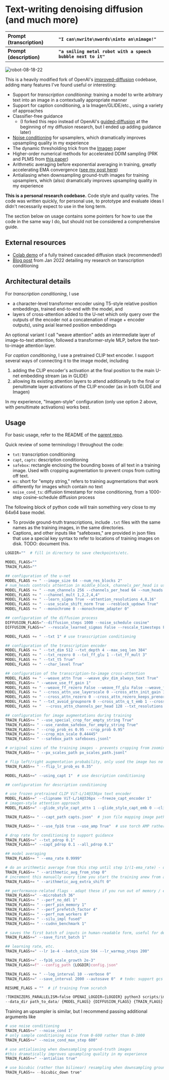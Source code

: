 # Text-writing denoising diffusion (and much more)

| **Prompt (transcription)**  | `"I can\nwrite\nwords\ninto an\nimage!"`  |
| :- | :- |
| **Prompt (description)**    | **`"a smiling metal robot with a speech bubble next to it"`**  |

![robot-08-18-22](https://user-images.githubusercontent.com/20358899/185503487-a9d218f3-f9b6-4bf7-a60e-ea2a9652149b.png)


This is a heavily modified fork of OpenAI's [improved-diffusion](https://github.com/openai/improved-diffusion) codebase, adding many features I've found useful or interesting:

- Support for _transcription conditioning_: training a model to write arbitrary text into an image in a contextually appropriate manner
- Support for caption conditioning, a la Imagen/GLIDE/etc., using a variety of approaches
- Classifier-free guidance
  - (I forked this repo instead of OpenAI's [guided-diffusion](https://github.com/openai/guided-diffusion) at the beginning of my diffusion research, but I ended up adding guidance later)
- [Noise conditioning](https://cascaded-diffusion.github.io/assets/cascaded_diffusion.pdf) for upsamplers, which dramatically improves upsampling quality in my experience
- The dynamic thresholding trick from the [Imagen](https://imagen.research.google/paper.pdf) paper
- Higher-order numerical methods for accelerated DDIM sampling (PRK and PLMS from [this paper](https://openreview.net/forum?id=PlKWVd2yBkY))
- Arithmetic averaging before exponential averaging in training, greatly accelerating EMA convergence ([see my post here](https://nostalgebraist.tumblr.com/post/675308518749978624/exponential-moving-averages-emas-are))
- Antialiasing when downsampling ground-truth images for training upsamplers, which (also) dramatically improves upsampling quality in my experience

**This is a personal research codebase.**  Code style and quality varies.  The code was written quickly, for personal use, to prototype and evaluate ideas I didn't necessarily expect to use in the long term.

The section below on usage contains some pointers for how to use the code in the same way I do, but should not be considered a comprehensive guide.

## External resources

- [Colab demo](https://colab.research.google.com/drive/1XYGfJr-BTDRcHVl0K5i4-nWv9d9RL3SY?usp=sharing) of a fully trained cascaded diffusion stack (recommended!)
- [Blog post](https://nostalgebraist.tumblr.com/post/672300992964050944/franks-image-generation-model-explained) from Jan 2022 detailing my research on transcription conditioning

## Architectural details

For _transcription conditioning_, I use

- a character-level transformer encoder using T5-style relative position embeddings, trained end-to-end with the model, and 
- layers of cross-attention added to the U-net which only query over the outputs of the encoder not a concatenation of image + encoder outputs), using axial learned position embeddings
 
An optional variant I call "weave attention" adds an intermediate layer of image-to-text attention, followed a transformer-style MLP, before the text-to-image attention layer.


For _caption conditioning_, I use a pretrained CLIP text encoder.  I support several ways of connecting it to the image model, including 

1. adding the CLIP encoder's activation at the final position to the main U-net embedding stream (as in GLIDE)
2. allowing its existing attention layers to attend additionally to the final or penultimate layer activations of the CLIP encoder (as in both GLIDE and Imagen)

In my experience, "Imagen-style" configuration (only use option 2 above, with penultimate activations) works best.

## Usage

For basic usage, refer to the README of the [parent repo](https://github.com/openai/improved-diffusion).

Quick review of some terminology I throughout the code:

- `txt`: transcription conditioning
- `capt`, `capts`: description conditioning
- `safebox`: rectangle enclosing the bounding boxes of all text in a training image. Used with cropping augmentation to prevent crops from cutting off text.
- `es`: short for "empty string," refers to training augmentations that work differently for images which contain no text
- `noise_cond_ts`: diffusion timestamp for noise conditioning, from a 1000-step cosine-schedule diffusion process

The following block of python code will train something very close to my 64x64 base model.

- To provide ground-truth transcriptions, include `.txt` files with the same names as the training images, in the same directories.
- Captions, and other inputs like "safeboxes," are provided in json files that use a special key syntax to refer to locations of training images on disk.  TODO: document this.

```python
LOGDIR=""  # fill in directory to save checkpoints/etc.

MODEL_FLAGS=""
TRAIN_FLAGS=""

## configuration of the u-net
MODEL_FLAGS += " --image_size 64 --num_res_blocks 2"
# num_heads controls attention in middle_block, channels_per_head is used elsewhere
MODEL_FLAGS += " --num_channels 256 --channels_per_head 64 --num_heads 16"
MODEL_FLAGS += " --channel_mult 1,2,2,4,4"
MODEL_FLAGS += " --learn_sigma True --attention_resolutions 4,8,16"
MODEL_FLAGS += " --use_scale_shift_norm True --resblock_updown True"
MODEL_FLAGS += " --monochrome 0 --monochrome_adapter 0"

## configuration of the diffusion process
DIFFUSION_FLAGS="--diffusion_steps 1000 --noise_schedule cosine"
DIFFUSION_FLAGS+=" --rescale_learned_sigmas False --rescale_timesteps False"

MODEL_FLAGS += " --txt 1" # use transcription conditioning

## configuration of the transcription encoder
MODEL_FLAGS += " --txt_dim 512 --txt_depth 4 --max_seq_len 384"
MODEL_FLAGS += " --txt_rezero 0 --txt_ff_glu 1 --txt_ff_mult 3"
MODEL_FLAGS += " --txt_t5 True"
MODEL_FLAGS += " --char_level True"

## configuration of the transcription-to-image cross-attention
MODEL_FLAGS += " --weave_attn True --weave_qkv_dim_always_text True"
MODEL_FLAGS+= " --weave_use_ff_gain 1"
MODEL_FLAGS += " --weave_ff_rezero False --weave_ff_glu False --weave_ff_mult 2"
MODEL_FLAGS += " --cross_attn_use_layerscale 0 --cross_attn_init_gain 1 --cross_attn_gain_scale 1"
MODEL_FLAGS += " --cross_attn_rezero 0 --cross_attn_rezero_keeps_prenorm 1"
MODEL_FLAGS += " --txt_avoid_groupnorm 0 --cross_attn_q_t_emb 1 --cross_attn_orth_init 1 --txt_attn_before_attn 0"
MODEL_FLAGS += "  --cross_attn_channels_per_head 128 --txt_resolutions 8,16,32 --txt_output_layers_only 1"

## configuration for image augmentations during training
TRAIN_FLAGS+= " --use_special_crop_for_empty_string True"
TRAIN_FLAGS+= " --use_random_safebox_for_empty_string True"
TRAIN_FLAGS+= " --crop_prob_es 0.95 --crop_prob 0.95"
TRAIN_FLAGS+= " --crop_min_scale 0.44445"
TRAIN_FLAGS+= " --safebox_path safeboxes.jsonl"

# original sizes of the training images - prevents cropping from zooming in more than 1:1 
TRAIN_FLAGS+= " --px_scales_path px_scales_path.jsonl"

# flip left/right augmentation probability, only used the image has no text
TRAIN_FLAGS+= " --flip_lr_prob_es 0.35"

MODEL_FLAGS+=" --using_capt 1"  # use description conditioning

## configuration for description conditioning

# use frozen pretrained CLIP ViT-L/14@336px text encoder
MODEL_FLAGS+=" --clipname ViT-L/14@336px --freeze_capt_encoder 1"
# imagen-style attention approach
MODEL_FLAGS+=" --glide_style_capt_attn 1 --glide_style_capt_emb 0 --clip_use_penultimate_layer 1"

TRAIN_FLAGS+= " --capt_path capts.json"  # json file mapping image paths to captions

TRAIN_FLAGS+= " --use_fp16 true --use_amp True"  # use torch AMP rather than OpenAI's hand-built AMP

# drop rate for conditioning to support guidance
TRAIN_FLAGS+=" --txt_pdrop 0.1"
TRAIN_FLAGS+=" --capt_pdrop 0.1 --all_pdrop 0.1"

## model averaging
TRAIN_FLAGS+= " --ema_rate 0.9999"

# do an arithmetic average from this step until step 1/(1-ema_rate) - dramatically accelerates EMA convergence
TRAIN_FLAGS+= " --arithmetic_avg_from_step 0"
# increment this manually every time you start the training anew from a checkpoint :(
TRAIN_FLAGS+= " --arithmetic_avg_extra_shift 0"

## performance-related flags - adapt these if you run out of memory / etc
TRAIN_FLAGS+=" --microbatch 36"
TRAIN_FLAGS+= " --perf_no_ddl 1"
TRAIN_FLAGS+= " --perf_pin_memory 1"
TRAIN_FLAGS+= " --perf_prefetch_factor 4"
TRAIN_FLAGS+= " --perf_num_workers 8"
TRAIN_FLAGS+= " --silu_impl fused"
TRAIN_FLAGS+= " --cudnn_benchmark 1"

# saves the first batch of inputs in human-readable form, useful for debuggning
TRAIN_FLAGS+=" --save_first_batch 1"

## learning rate, etc.
TRAIN_FLAGS+=" --lr 1e-4 --batch_size 504 --lr_warmup_steps 200"

TRAIN_FLAGS+=" --fp16_scale_growth 2e-3"
TRAIN_FLAGS+=f" --config_path {LOGDIR}config.json"

TRAIN_FLAGS += " --log_interval 10 --verbose 0"
TRAIN_FLAGS+=" --save_interval 2000 --autosave 0"  # todo: support gcs autosave for arbitrary buckets

RESUME_FLAGS = ""  # if training from scratch

!TOKENIZERS_PARALLELISM=false OPENAI_LOGDIR={LOGDIR} python3 scripts/image_train.py \
--data_dir path_to_data/ {MODEL_FLAGS} {DIFFUSION_FLAGS} {TRAIN_FLAGS} {RESUME_FLAGS}
```

Training an upsampler is similar, but I recommend passing additional arguments like

```python
# use noise conditioning
TRAIN_FLAGS+=" --noise_cond 1"
# only sample conditioning noise from 0-600 rather than 0-1000
TRAIN_FLAGS+=" --noise_cond_max_step 600"  

# use antialiasing when downsampling ground-truth images
#this dramatically improves upsampling quality in my experience
TRAIN_FLAGS+=" --antialias true"

# use bicubic (rather than bilinear) resampling when downsampling ground-truth images
TRAIN_FLAGS+= --bicubic_down true"
```
